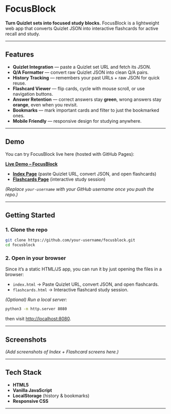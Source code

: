 # FocusBlock

**Turn Quizlet sets into focused study blocks.**
FocusBlock is a lightweight web app that converts Quizlet JSON into interactive flashcards for active recall and study.

---

## Features

* **Quizlet Integration** — paste a Quizlet set URL and fetch its JSON.
* **Q/A Formatter** — convert raw Quizlet JSON into clean Q/A pairs.
* **History Tracking** — remembers your past URLs + raw JSON for quick reuse.
* **Flashcard Viewer** — flip cards, cycle with mouse scroll, or use navigation buttons.
* **Answer Retention** — correct answers stay **green**, wrong answers stay **orange**, even when you revisit.
* **Bookmarks** — mark important cards and filter to just the bookmarked ones.
* **Mobile Friendly** — responsive design for studying anywhere.

---

## Demo

You can try FocusBlock live here (hosted with GitHub Pages):

[**Live Demo – FocusBlock**](https://your-username.github.io/focusblock/)

* [**Index Page**](https://your-username.github.io/focusblock/index.html) (paste Quizlet URL, convert JSON, and open flashcards)
* [**Flashcards Page**](https://your-username.github.io/focusblock/flashcards.html) (interactive study session)

*(Replace `your-username` with your GitHub username once you push the repo.)*

---

## Getting Started

### 1. Clone the repo

```bash
git clone https://github.com/your-username/focusblock.git
cd focusblock
```

### 2. Open in your browser

Since it’s a static HTML/JS app, you can run it by just opening the files in a browser:

* `index.html` → Paste Quizlet URL, convert JSON, and open flashcards.
* `flashcards.html` → Interactive flashcard study session.

*(Optional) Run a local server:*

```bash
python3 -m http.server 8080
```

then visit [http://localhost:8080](http://localhost:8080).

---

## Screenshots

*(Add screenshots of Index + Flashcard screens here.)*

---

## Tech Stack

* **HTML5**
* **Vanilla JavaScript**
* **LocalStorage** (history & bookmarks)
* **Responsive CSS**

---
